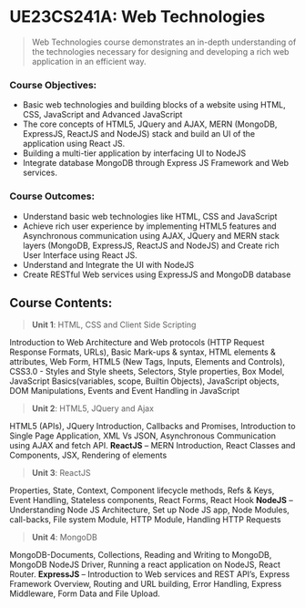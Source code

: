 # UE23CS241A: Web Technologies

> Web Technologies course demonstrates an in-depth understanding of the technologies necessary for designing and developing a rich web application in an efficient way.

### Course Objectives:

- Basic web technologies and building blocks of a website using HTML, CSS, JavaScript and Advanced JavaScript
- The core concepts of HTML5, JQuery and AJAX, MERN (MongoDB, ExpressJS, ReactJS and NodeJS) stack and build an UI of the application using React JS.
- Building a multi-tier application by interfacing UI to NodeJS
- Integrate database MongoDB through Express JS Framework and Web services.

### Course Outcomes:

- Understand basic web technologies like HTML, CSS and JavaScript
- Achieve rich user experience by implementing HTML5 features and Asynchronous communication using AJAX, JQuery and MERN stack layers (MongoDB, ExpressJS, ReactJS and NodeJS) and Create rich User Interface using React JS.
- Understand and Integrate the UI with NodeJS
- Create RESTful Web services using ExpressJS and MongoDB database

## Course Contents:

>**Unit 1**: HTML, CSS and Client Side Scripting

Introduction to Web Architecture and Web protocols (HTTP Request Response Formats, URLs), Basic Mark-ups & syntax, HTML elements & attributes, Web Form, HTML5 (New Tags, Inputs, Elements and Controls), CSS3.0 - Styles and Style sheets, Selectors, Style properties, Box Model, JavaScript Basics(variables, scope, Builtin Objects), JavaScript objects, DOM Manipulations, Events and Event Handling in JavaScript

>**Unit 2**: HTML5, JQuery and Ajax

HTML5 (APIs), JQuery Introduction, Callbacks and Promises, Introduction to Single Page Application, XML Vs JSON, Asynchronous Communication using AJAX and fetch API. **ReactJS** – MERN Introduction, React Classes and Components, JSX, Rendering of elements

> **Unit 3**: ReactJS

Properties, State, Context, Component lifecycle methods, Refs & Keys, Event Handling, Stateless components, React Forms, React Hook **NodeJS** – Understanding Node JS Architecture, Set up Node JS app, Node Modules, call-backs, File system Module, HTTP Module, Handling HTTP Requests

>**Unit 4**: MongoDB

MongoDB-Documents, Collections, Reading and Writing to MongoDB, MongoDB NodeJS Driver, Running a react application on NodeJS, React Router. **ExpressJS** – Introduction to Web services and REST API’s, Express Framework Overview, Routing and URL building, Error Handling, Express Middleware, Form Data and File Upload.
